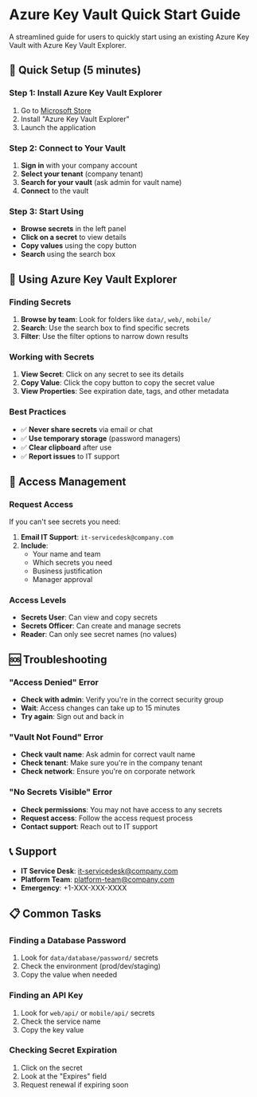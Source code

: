 # Azure Key Vault Quick Start Guide

A streamlined guide for users to quickly start using an existing Azure Key Vault with Azure Key Vault Explorer.

## 🚀 Quick Setup (5 minutes)

### Step 1: Install Azure Key Vault Explorer

1. Go to [Microsoft Store](https://apps.microsoft.com/detail/9mz794c6t74m)
2. Install "Azure Key Vault Explorer"
3. Launch the application

### Step 2: Connect to Your Vault

1. **Sign in** with your company account
2. **Select your tenant** (company tenant)
3. **Search for your vault** (ask admin for vault name)
4. **Connect** to the vault

### Step 3: Start Using

- **Browse secrets** in the left panel
- **Click on a secret** to view details
- **Copy values** using the copy button
- **Search** using the search box

## 📱 Using Azure Key Vault Explorer

### Finding Secrets

1. **Browse by team**: Look for folders like `data/`, `web/`, `mobile/`
2. **Search**: Use the search box to find specific secrets
3. **Filter**: Use the filter options to narrow down results

### Working with Secrets

1. **View Secret**: Click on any secret to see its details
2. **Copy Value**: Click the copy button to copy the secret value
3. **View Properties**: See expiration date, tags, and other metadata

### Best Practices

- ✅ **Never share secrets** via email or chat
- ✅ **Use temporary storage** (password managers)
- ✅ **Clear clipboard** after use
- ✅ **Report issues** to IT support

## 🔐 Access Management

### Request Access

If you can't see secrets you need:

1. **Email IT Support**: `it-servicedesk@company.com`
2. **Include**:
   - Your name and team
   - Which secrets you need
   - Business justification
   - Manager approval

### Access Levels

- **Secrets User**: Can view and copy secrets
- **Secrets Officer**: Can create and manage secrets
- **Reader**: Can only see secret names (no values)

## 🆘 Troubleshooting

### "Access Denied" Error

- **Check with admin**: Verify you're in the correct security group
- **Wait**: Access changes can take up to 15 minutes
- **Try again**: Sign out and back in

### "Vault Not Found" Error

- **Check vault name**: Ask admin for correct vault name
- **Check tenant**: Make sure you're in the company tenant
- **Check network**: Ensure you're on corporate network

### "No Secrets Visible" Error

- **Check permissions**: You may not have access to any secrets
- **Request access**: Follow the access request process
- **Contact support**: Reach out to IT support

## 📞 Support

- **IT Service Desk**: <it-servicedesk@company.com>
- **Platform Team**: <platform-team@company.com>
- **Emergency**: +1-XXX-XXX-XXXX

## 📋 Common Tasks

### Finding a Database Password

1. Look for `data/database/password/` secrets
2. Check the environment (prod/dev/staging)
3. Copy the value when needed

### Finding an API Key

1. Look for `web/api/` or `mobile/api/` secrets
2. Check the service name
3. Copy the key value

### Checking Secret Expiration

1. Click on the secret
2. Look at the "Expires" field
3. Request renewal if expiring soon
